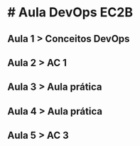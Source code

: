 <h1> # Aula DevOps EC2B </h1>
<h2> Aula 1 > Conceitos DevOps </h2>
<h2> Aula 2 > AC 1 </h2>
<h2> Aula 3 > Aula prática </h2>
<h2> Aula 4 > Aula prática </h2>
<h2> Aula 5 > AC 3 </h2>

